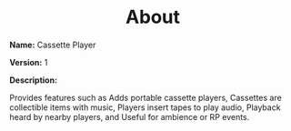 <h1 style="text-align:center; font-size:2rem; font-weight:bold;">About</h1>

**Name:**
Cassette Player

**Version:**
1

**Description:**

Provides features such as Adds portable cassette players, Cassettes are collectible items with music, Players insert tapes to play audio, Playback heard by nearby players, and Useful for ambience or RP events.

